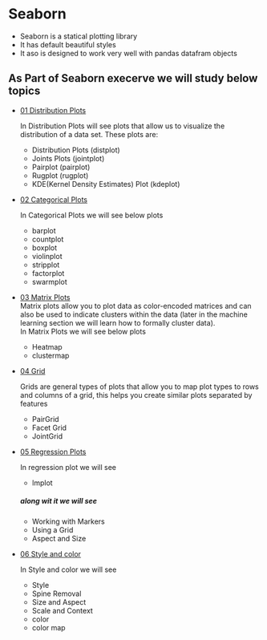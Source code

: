 # Seaborn 

*  Seaborn is a statical plotting library 
*  It has default beautiful styles 
*  It aso is designed to work very well with pandas datafram objects 


## As Part of Seaborn execerve we will study below topics

* [01 Distribution Plots](https://github.com/sujitdhamale/Seaborn/blob/master/01%20Distribution%20Plots.ipynb)

   In Distribution Plots will see plots that allow us to visualize the distribution of a data set. These plots are:
    * Distribution Plots (distplot)
    * Joints Plots (jointplot)
    * Pairplot (pairplot)
    * Rugplot (rugplot)
    * KDE(Kernel Density Estimates)  Plot (kdeplot)

* [02 Categorical Plots](https://github.com/sujitdhamale/Seaborn/blob/master/02%20Categorical%20Plots.ipynb)

  In Categorical Plots we will see below plots
    * barplot
    * countplot
    * boxplot
    * violinplot
    * stripplot
    * factorplot
    * swarmplot
* [03 Matrix Plots](https://github.com/sujitdhamale/Seaborn/blob/master/03%20Matrix%20Plots.ipynb)<br>
Matrix plots allow you to plot data as color-encoded matrices and can also be used to indicate clusters within the data (later in the machine learning section we will learn how to formally cluster data).<br>
In Matrix Plots we will see below plots 
    * Heatmap
    * clustermap

* [04 Grid](https://github.com/sujitdhamale/Seaborn/blob/master/04%20Grids.ipynb)

   Grids are general types of plots that allow you to map plot types to rows and columns of a grid, this helps you create similar plots separated by features
    * PairGrid
    * Facet Grid
    * JointGrid

* [05 Regression Plots](https://github.com/sujitdhamale/Seaborn/blob/master/05%20Regression%20Plots.ipynb)

   In regression plot we will see
    * lmplot<br>
    ##### along wit it  we will see 
    * Working with Markers
    * Using a Grid
    * Aspect and Size
    
* [06 Style and color](https://github.com/sujitdhamale/Seaborn/blob/master/06%20Style%20and%20color.ipynb)

   In Style and color we will see
    * Style
    * Spine Removal
    * Size and Aspect
    * Scale and Context
    * color
    * color map
